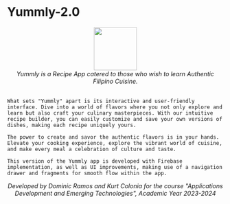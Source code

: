 # Yummly-2.0

<div align="center">
  <img src="https://i.imgur.com/kEg0N2O.png" style="display:inline-block;height:100px;">
</div>

<div align="center">
  <em>Yummly is a Recipe App catered to those who wish to learn Authentic Filipino Cuisine.</em><br><br>
</div>


    What sets "Yummly" apart is its interactive and user-friendly interface. Dive into a world of flavors where you not only explore and learn but also craft your culinary masterpieces. With our intuitive recipe builder, you can easily customize and save your own versions of dishes, making each recipe uniquely yours.

    The power to create and savor the authentic flavors is in your hands. Elevate your cooking experience, explore the vibrant world of cuisine, and make every meal a celebration of culture and taste.

    This version of the Yummly app is developed with Firebase implementation, as well as UI improvements, making use of a navigation drawer and fragments for smooth flow within the app.

<div align="center">
  <em>Developed by Dominic Ramos and Kurt Colonia for the course "Applications Development and Emerging Technologies", Academic Year 2023-2024</em>
</div>
